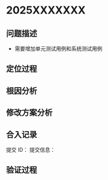 # 2025XXXXXXX

## 问题描述
- 需要增加单元测试用例和系统测试用例

## 定位过程

## 根因分析

## 修改方案分析

## 合入记录
提交 ID：
提交信息：

## 验证过程
